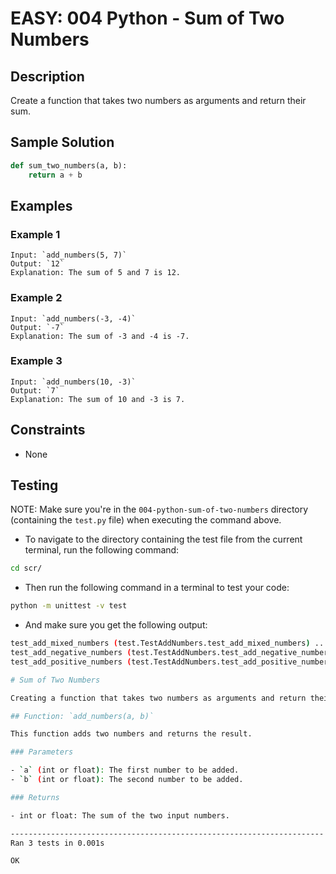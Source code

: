# EASY: 004 Python - Sum of Two Numbers

## Description

Create a function that takes two numbers as arguments and return their sum.

## Sample Solution

```python
def sum_two_numbers(a, b):
    return a + b
```

## Examples

### Example 1

```text
Input: `add_numbers(5, 7)`
Output: `12`
Explanation: The sum of 5 and 7 is 12.
```

### Example 2

```text
Input: `add_numbers(-3, -4)`
Output: `-7`
Explanation: The sum of -3 and -4 is -7.
```

### Example 3

```text
Input: `add_numbers(10, -3)`
Output: `7`
Explanation: The sum of 10 and -3 is 7.
```

## Constraints

- None

## Testing

NOTE: Make sure you're in the `004-python-sum-of-two-numbers` directory (containing the `test.py` file) when executing the command above.

- To navigate to the directory containing the test file from the current terminal, run the following command:

```bash
cd scr/
```

- Then run the following command in a terminal to test your code:

```bash
python -m unittest -v test
```

- And make sure you get the following output:

```bash
test_add_mixed_numbers (test.TestAddNumbers.test_add_mixed_numbers) ... ok
test_add_negative_numbers (test.TestAddNumbers.test_add_negative_numbers) ... ok
test_add_positive_numbers (test.TestAddNumbers.test_add_positive_numbers) ... ok

# Sum of Two Numbers

Creating a function that takes two numbers as arguments and return their sum.

## Function: `add_numbers(a, b)`

This function adds two numbers and returns the result.

### Parameters

- `a` (int or float): The first number to be added.
- `b` (int or float): The second number to be added.

### Returns

- int or float: The sum of the two input numbers.

----------------------------------------------------------------------
Ran 3 tests in 0.001s

OK
```
